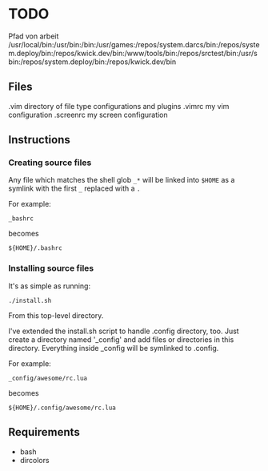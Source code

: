 
TODO
====
Pfad von arbeit
/usr/local/bin:/usr/bin:/bin:/usr/games:/repos/system.darcs/bin:/repos/system.deploy/bin:/repos/kwick.dev/bin:/www/tools/bin:/repos/srctest/bin:/usr/sbin:/repos/system.deploy/bin:/repos/kwick.dev/bin

## Files
.vim
    directory of file type configurations and plugins
.vimrc
    my vim configuration
.screenrc
    my screen configuration

## Instructions
### Creating source files
Any file which matches the shell glob `_*` will be linked into `$HOME`
as a symlink with the first `_`  replaced with a `.`

For example:

    _bashrc

becomes

    ${HOME}/.bashrc

### Installing source files
It's as simple as running:

    ./install.sh

From this top-level directory.

I've extended the install.sh script to handle .config directory, too.
Just create a directory named '_config' and add files or directories in this directory.
Everything inside _config will be symlinked to .config.

For example:

    _config/awesome/rc.lua

becomes

    ${HOME}/.config/awesome/rc.lua

## Requirements
* bash
* dircolors
